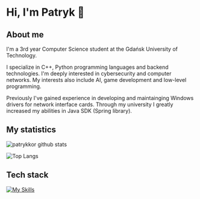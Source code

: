 # Hi, I'm Patryk 🙌

## About me
I'm a 3rd year Computer Science student at the Gdańsk University of Technology. 

I specialize in C++, Python programming languages and backend technologies. I'm deeply interested in cybersecurity and computer networks. My interests also include AI, game development and low-level programming.

Previously I've gained experience in developing and maintainging Windows drivers for network interface cards. Through my university I greatly increased my abilities in Java SDK (Spring library).  
## My statistics
![patrykkor github stats](https://github-readme-stats.vercel.app/api?username=kyrczak&show_icons=true&hide_border=true&theme=algolia&count_private=true)

![Top Langs](https://github-readme-stats.vercel.app/api/top-langs/?username=kyrczak&hide_border=true&theme=algolia&count_private=true)
## Tech stack
[![My Skills](https://skillicons.dev/icons?i=c,cpp,html,css,js,ts,angular,tailwind,git,java,docker,py,linux,windows&theme=dark&perline=4)](https://skillicons.dev)
